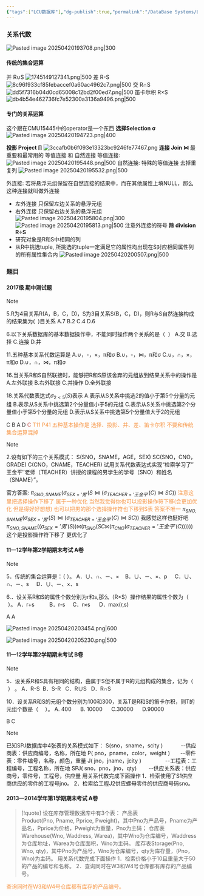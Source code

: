 ```yaml
---
{"tags":["LCU数据库"],"dg-publish":true,"permalink":"/DataBase Systems/LCU Database System/关系代数/","dgPassFrontmatter":true,"noteIcon":"","created":"2025-04-20T19:27:47.618+08:00","updated":"2025-04-20T22:23:04.603+08:00"}
---
```


### 关系代数
![Pasted image 20250420193708.png|300](/img/user/accessory/Pasted%20image%2020250420193708.png)
#### 传统的集合运算
并 R∪S 
![1745149127341.png|500](/img/user/accessory/1745149127341.png)
差 R-S 
![8c96f933cf85febaccef0a60ac4962c7.png|500](/img/user/accessory/8c96f933cf85febaccef0a60ac4962c7.png)
交 R∩S
![dd5f7316b04d0cd65008c12bd2f00ed7.png|500](/img/user/accessory/dd5f7316b04d0cd65008c12bd2f00ed7.png)
笛卡尔积 R×S 
![db4b54e462736fc7e52300a3136a9496.png|500](/img/user/accessory/db4b54e462736fc7e52300a3136a9496.png)
#### 专门的关系运算
这个跟在CMU15445中的operator是一个东西
**选择Selection** **σ**
![Pasted image 20250420194723.png|400](/img/user/accessory/Pasted%20image%2020250420194723.png)

**投影 Project ∏**
![3ccafb0b6f093e13323bc9246fe77467.png](/img/user/accessory/3ccafb0b6f093e13323bc9246fe77467.png)
**连接 Join ⋈**
最重要和最常用的 等值连接 和 自然连接
等值连接:
![Pasted image 20250420195448.png|500](/img/user/accessory/Pasted%20image%2020250420195448.png)
自然连接: 特殊的等值连接 去掉重复列
![Pasted image 20250420195532.png|500](/img/user/accessory/Pasted%20image%2020250420195532.png)

外连接: 若将悬浮元组保留在自然连接的结果中，而在其他属性上填NULL，那么这种连接就叫做外连接
- 左外连接 只保留左边关系的悬浮元组
- 右外连接 只保留右边关系的悬浮元组
![Pasted image 20250420195804.png|300](/img/user/accessory/Pasted%20image%2020250420195804.png)
![Pasted image 20250420195813.png|500](/img/user/accessory/Pasted%20image%2020250420195813.png)
注意外连接的符号
**除 division R÷S** 
- 研究对象是R和S中相同的列
- 从R中挑选tuple, 所挑选的tuple一定满足它的属性均出现在S对应相同属性列的所有属性集合内
![Pasted image 20250420200507.png|500](/img/user/accessory/Pasted%20image%2020250420200507.png)


### 题目
#### 2017级 期中测试题
> [!note]
> 5.R为4目关系R(A，B，C，D)，S为3目关系S(B，C，D)，则R与S自然连接构成的结果集为(  )目关系
> A.7
> B.2
> C.4
> D.6
> 
> 6.以下关系数据库的基本数据操作中，不能同时操作两个关系的是（  ）
> A.交
> B.选择
> C.连接
> D.并
> 
> 11.五种基本关系代数运算是
> A.∪，-，×，π和σ
> B.∪，-，⋈，π和σ
> C.∪，∩，×，π和σ
> D.∪，∩，⋈，π和σ
> 
> 16.当关系R和S自然联接时，能够把R和S原该舍弃的元组放到结果关系中的操作是
> A.左外联接
> B.右外联接
> C.并操作
> D.全外联接
> 
> 18.关系代数表达式$σ_{2<5}(S)$表示
> A.表示从S关系中挑选2的值小于第5个分量的元组
> B.表示从S关系中挑选第2个分量值小于5的元组
> C.表示从S关系中挑选第2个分量值小于第5个分量的元组
> D.表示从S关系中挑选第5个分量值大于2的元组


C B A D <font color="#c0504d">C</font> 
<font color="#f79646">T11 P41 五种基本操作是 选择、投影、并、差、笛卡尔积 不要和传统集合运算混掉</font>

> [!note]
> 2.设有如下的三个关系模式：
> S(SNO，SNAME，AGE，SEX)
> SC(SNO，CNO，GRADE)
> C(CNO，CNAME，TEACHER)
> 试用关系代数表达式实现“检索学习了″王金平″老师（TEACHER）讲授的课程的男学生的学号（SNO）和姓名（SNAME）”。


官方答案: $π_{SNO,SNAME​}(σ_{SEX=′男′}​(S⋈(σ_{TEACHER=′王金平′​}(C)⋈SC))$
<font color="#f79646">注意这里把选择操作下移了 属于一种优化 当然我觉得你也可以投影操作符下移(会更加优化 但是得好好想想) 也可以把男的那个选择操作符也下移到S表 答案不唯一</font>
$π_{SNO,SNAME​}(​σ_{SEX=′男′}(S)⋈(σ_{TEACHER=′王金平′​}(C)⋈SC))$ 我感觉这样也挺好吧
$π_{SNO,SNAME}((σ_{SEX}='男'(S)) ⨝ (π_{SNO}(SC ⨝ (π_{CNO}(σ_{TEACHER}='王金平'(C))))))$ 这个是投影操作符下移了 更优化了

####  11—12学年第2学期期末考试 A卷
> [!note]
> 5．传统的集合运算是：（ ）。
> A．∪、∩、－、×    B．∪、－、×、p     C．∪、∩、－、s     D．∪、－、×、s 
> 
> 6.．设关系R和S的属性个数分别为r和s,那么（R×S）操作结果的属性个数为（  ）。
> A．r+s          B．r-s     C．r×s      D．max(r,s)

A A

![Pasted image 20250420203454.png|600](/img/user/accessory/Pasted%20image%2020250420203454.png)

![Pasted image 20250420205230.png|500](/img/user/accessory/Pasted%20image%2020250420205230.png)

#### 11—12学年第2学期期末考试 B卷
> [!note]
> 5．设关系R和S具有相同的结构，由属于S但不属于R的元组构成的集合，记为（  ） 。
> A．R-S  B．S-R   C．R∪S   D．R∩S
> 
> 10．设关系R和S的元组个数分别为100和300，关系T是R和S的笛卡尔积，则T的元组个数是（ 　）。
> A. 400      B. 10000      C.30000      D.90000

B C 

> [!note]
> 已知SPJ数据库中4张表的关系模式如下：
> S(sno，sname，scity )            --供应商表：供应商编号，名称，所在地
> P( pno，pname，color，weight )       --零件表：零件编号，名称，颜色，重量
> J( jno，jname，jcity )                --工程表：工程编号，工程名称，所在地
> SPJ( sno，pno，jno，qty)        --供应关系表：供应商号，零件号，工程号，供应量
> 用关系代数完成下面操作
> 1．检索使用了S1供应商供应的零件的工程号jno。
> 2．检索给工程J2供应螺母零件的供应商号码sno。


#### 2013—2014学年第1学期期末考试 A卷
> [!quote]
> 设在库存管理数据库中有3个表：
> 产品表Product(Pno, Pname, Pprice, Pweight)，其中Pno为产品号，Pname为产品名，Pprice为价格，Pweight为重量，Pno为主码；
> 仓库表Warehouse(Wno, Waddress, Warea)，其中Wno为仓库编号，Waddress为仓库地址，Warea为仓库面积，Wno为主码。
> 库存表Storage(Pno, Wno, qty)，其中Pno为产品号，Wno为仓库编号，qty为库存量，(Pno，Wno)为主码。
> 用关系代数完成下面操作
> 1．检索价格小于10且重量大于50的产品的编号和名称。
> 2．查询同时在W3和W4号仓库都有库存的产品编号。

<font color="#f79646">查询同时在W3和W4号仓库都有库存的产品编号。</font>
